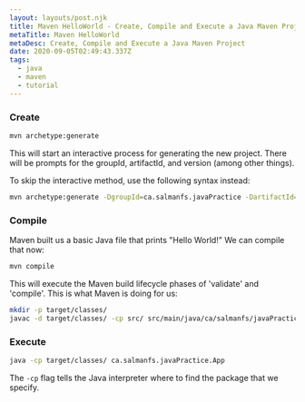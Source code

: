 ```yaml
---
layout: layouts/post.njk
title: Maven HelloWorld - Create, Compile and Execute a Java Maven Project
metaTitle: Maven HelloWorld
metaDesc: Create, Compile and Execute a Java Maven Project
date: 2020-09-05T02:49:43.337Z
tags:
  - java
  - maven
  - tutorial
---
```

### Create
```bash
mvn archetype:generate
```
This will start an interactive process for generating the new project. There will be prompts for the groupId, artifactId, and version (among other things).

To skip the interactive method, use the following syntax instead:
```bash
mvn archetype:generate -DgroupId=ca.salmanfs.javaPractice -DartifactId=HelloWorld -DinteractiveMode=false
```

### Compile
Maven built us a basic Java file that prints "Hello World!"
We can compile that now:
```bash
mvn compile
```

This will execute the Maven build lifecycle phases of 'validate' and 'compile'.
This is what Maven is doing for us:
```bash
mkdir -p target/classes/
javac -d target/classes/ -cp src/ src/main/java/ca/salmanfs/javaPractice/App.java
```

### Execute
```bash
java -cp target/classes/ ca.salmanfs.javaPractice.App
```
The `-cp` flag tells the Java interpreter where to find the package that we specify.